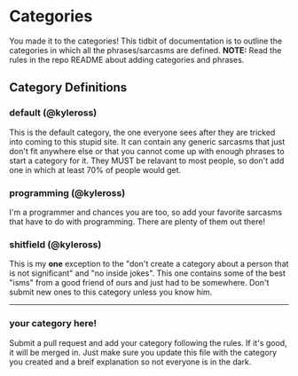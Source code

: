 # Categories
You made it to the categories! This tidbit of documentation is to outline the categories in which all the phrases/sarcasms are defined. **NOTE:** Read the rules in the repo README about adding categories and phrases.

## Category Definitions

### default (@kyleross)
This is the default category, the one everyone sees after they are tricked into coming to this stupid site. It can contain any generic sarcasms that just don't fit anywhere else or that you cannot come up with enough phrases to start a category for it. They MUST be relavant to most people, so don't add one in which at least 70% of people would get.

### programming (@kyleross)
I'm a programmer and chances you are too, so add your favorite sarcasms that have to do with programming. There are plenty of them out there!

### shitfield (@kyleross)
This is my **one** exception to the "don't create a category about a person that is not significant" and "no inside jokes". This one contains some of the best "isms" from a good friend of ours and just had to be somewhere. Don't submit new ones to this category unless you know him.

---

### your category here!
Submit a pull request and add your category following the rules. If it's good, it will be merged in. Just make sure you update this file with the category you created and a breif explanation so not everyone is in the dark.
